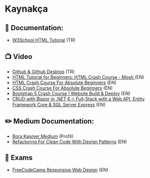 # Kaynakça

## 📄 Documentation: 

- [W3School HTML Tutorial](https://www.w3schools.com/html/) (TR)


## 📺 Video

- [Github & Github Desktop](https://www.youtube.com/watch?v=gRZW8eTmLMA&ab_channel=KodcuMurat) (TR)
- [HTML Tutorial for Beginners: HTML Crash Course - Mosh
](https://www.youtube.com/watch?v=qz0aGYrrlhU&list=RDCMUCWv7vMbMWH4-V0ZXdmDpPBA&start_radio=1&rv=qz0aGYrrlhU&t=89&ab_channel=ProgrammingwithMosh) (EN)
- [HTML Crash Course For Absolute Beginners](https://www.youtube.com/watch?v=UB1O30fR-EE&ab_channel=TraversyMedia) (EN)
- [CSS Crash Course For Absolute Beginners](https://www.youtube.com/watch?v=yfoY53QXEnI&ab_channel=TraversyMedia) (EN)
- [Bootstrap 5 Crash Course | Website Build & Deploy](https://www.youtube.com/watch?v=4sosXZsdy-s&ab_channel=TraversyMedia) (EN)
- [CRUD with Blazor in .NET 6 🔥 Full-Stack with a Web API, Entity Framework Core & SQL Server Express](https://www.youtube.com/watch?v=K_P-qJj_8Bg&ab_channel=PatrickGod) (EN)


## ✏️ Medium Documentation: 

- [Bora Kaşmer Medium](https://borakasmer.medium.com/) (Profil)
- [Refactoring For Clean Code With Design Patterns](https://medium.com/swlh/refactoring-for-clean-code-with-design-patterns-2d3d754c3bfe) (EN)


## 📝 Exams

- [FreeCodeCamp Responsive Web Design](https://www.freecodecamp.org/learn/2022/responsive-web-design/) (EN)
